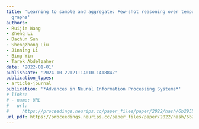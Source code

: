 ```yaml
---
title: 'Learning to sample and aggregate: Few-shot reasoning over temporal knowledge
  graphs'
authors:
- Ruijie Wang
- Zheng Li
- Dachun Sun
- Shengzhong Liu
- Jinning Li
- Bing Yin
- Tarek Abdelzaher
date: '2022-01-01'
publishDate: '2024-10-22T21:14:10.141884Z'
publication_types:
- article-journal
publication: '*Advances in Neural Information Processing Systems*'
# links:
# - name: URL
#   url: 
#     https://proceedings.neurips.cc/paper_files/paper/2022/hash/6b295b08549c0441914e391651423477-Abstract-Conference.html
url_pdf: https://proceedings.neurips.cc/paper_files/paper/2022/hash/6b295b08549c0441914e391651423477-Abstract-Conference.html
---
```

